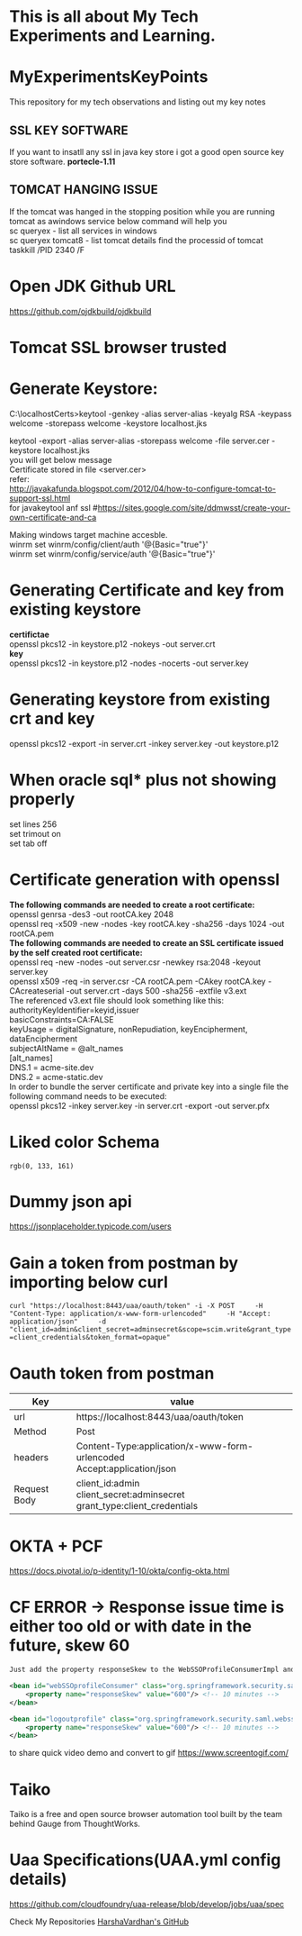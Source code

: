 # This is all about My Tech Experiments and Learning.



# MyExperimentsKeyPoints

This repository for my tech observations and listing out my key notes
<h2>SSL KEY SOFTWARE</h2>
If you want to insatll any ssl in java key store i got a good open source key store software.
<b>portecle-1.11</b>
<h2>TOMCAT HANGING ISSUE</h2>
If the tomcat was hanged in the stopping position while you are running tomcat as awindows service below command will help you<br>
sc queryex - list all services in windows<br>
sc queryex tomcat8 - list tomcat details find the processid of tomcat<br>
taskkill /PID 2340 /F

# Open JDK Github URL
https://github.com/ojdkbuild/ojdkbuild

# Tomcat SSL browser trusted

# Generate Keystore:
C:\localhostCerts>keytool -genkey -alias server-alias -keyalg RSA -keypass welcome -storepass welcome -keystore localhost.jks<br>

keytool -export -alias server-alias -storepass welcome -file server.cer -keystore localhost.jks <br>
you will get below message<br>
Certificate stored in file <server.cer><br>
refer:<br>
http://javakafunda.blogspot.com/2012/04/how-to-configure-tomcat-to-support-ssl.html<br>
for javakeytool anf ssl
#https://sites.google.com/site/ddmwsst/create-your-own-certificate-and-ca<br>


Making windows target machine accesble.<br>
winrm set winrm/config/client/auth '@{Basic="true"}'<br>
winrm set winrm/config/service/auth '@{Basic="true"}'<br>

# Generating Certificate and key from existing keystore
<b>certifictae</b> <br>
openssl pkcs12 -in keystore.p12  -nokeys -out server.crt <br>
<b>key</b><br>
openssl pkcs12 -in keystore.p12  -nodes -nocerts -out server.key<br>
 
# Generating keystore from existing crt and key
openssl pkcs12 -export -in server.crt -inkey server.key -out keystore.p12

# When oracle sql* plus not showing properly
set lines 256 <br>
set trimout on <br>
set tab off <br>

# Certificate generation with openssl
<b>The following commands are needed to create a root certificate:</b><br>
openssl genrsa -des3 -out rootCA.key 2048<br>
openssl req -x509 -new -nodes -key rootCA.key -sha256 -days 1024  -out rootCA.pem<br>
<b>The following commands are needed to create an SSL certificate issued by the self created root certificate:</b><br>
openssl req -new -nodes -out server.csr -newkey rsa:2048 -keyout server.key<br>
openssl x509 -req -in server.csr -CA rootCA.pem -CAkey rootCA.key -CAcreateserial -out server.crt -days 500 -sha256 -extfile v3.ext<br>
The referenced v3.ext file should look something like this:<br>
authorityKeyIdentifier=keyid,issuer<br>
basicConstraints=CA:FALSE<br>
keyUsage = digitalSignature, nonRepudiation, keyEncipherment, dataEncipherment<br>
subjectAltName = @alt_names<br>
[alt_names]<br>
DNS.1 = acme-site.dev<br>
DNS.2 = acme-static.dev<br>
In order to bundle the server certificate and private key into a single file the following command needs to be executed:<br>
openssl pkcs12 -inkey server.key -in server.crt -export -out server.pfx<br>

# Liked color Schema
`rgb(0, 133, 161)
`
# Dummy json api
https://jsonplaceholder.typicode.com/users



# Gain a token from postman by importing below curl

`
curl "https://localhost:8443/uaa/oauth/token" -i -X POST     -H "Content-Type: application/x-www-form-urlencoded"     -H "Accept: application/json"     -d "client_id=admin&client_secret=adminsecret&scope=scim.write&grant_type=client_credentials&token_format=opaque"
`
# Oauth token from postman

Key          | value
------------ | -------------
url          |https://localhost:8443/uaa/oauth/token 
Method       |Post
headers      |Content-Type:application/x-www-form-urlencoded<br/>Accept:application/json
Request Body |client_id:admin<br/>client_secret:adminsecret<br/>grant_type:client_credentials

# OKTA + PCF
https://docs.pivotal.io/p-identity/1-10/okta/config-okta.html

# CF ERROR -> Response issue time is either too old or with date in the future, skew 60
```xml
Just add the property responseSkew to the WebSSOProfileConsumerImpl and SingleLogoutProfileImpl beans:

<bean id="webSSOprofileConsumer" class="org.springframework.security.saml.websso.WebSSOProfileConsumerImpl">
    <property name="responseSkew" value="600"/> <!-- 10 minutes -->
</bean>

<bean id="logoutprofile" class="org.springframework.security.saml.websso.SingleLogoutProfileImpl">
    <property name="responseSkew" value="600"/> <!-- 10 minutes -->
</bean>
```
to share quick video demo and convert to gif 
https://www.screentogif.com/

# Taiko
Taiko is a free and open source browser automation tool built by the team behind Gauge from ThoughtWorks.

# Uaa Specifications(UAA.yml config details)
https://github.com/cloudfoundry/uaa-release/blob/develop/jobs/uaa/spec

Check My Repositories [HarshaVardhan's GitHub](https://github.com/HarshaVardhanAcharyAthaluri) 
